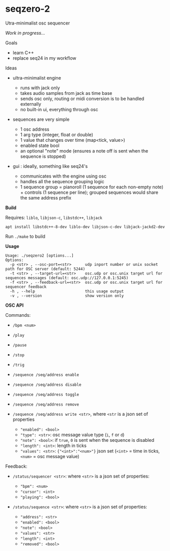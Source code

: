 # seqzero-2

Utra-minimalist osc sequencer

*Work in progress...*

Goals

- learn C++
- replace seq24 in my workflow

Ideas

- ultra-minimalist engine
  - runs with jack only
  - takes audio samples from jack as time base
  - sends osc only, routing or midi conversion is to be handled externally
  - no built-in ui, everything through osc

- sequences are very simple
  - 1 osc address
  - 1 arg type (integer, float or double)
  - 1 value that changes over time (map<tick, value>)
  - enabled state bool
  - an optional "note" mode (ensures a note off is sent when the sequence is stopped)

- gui : ideally, something like seq24's
  - communicates with the engine using osc
  - handles all the sequence grouping logic
  - 1 sequence group = pianoroll (1 sequence for each non-empty note) + controls (1 sequence per line); grouped sequences would share the same address prefix


**Build**

Requires: `liblo`, `libjson-c`, `libstdc++`, `libjack`

`apt install libstdc++-8-dev liblo-dev libjson-c-dev libjack-jackd2-dev`

Run `./make` to build

**Usage**

```
Usage: ./seqzero2 [options...]
Options:
  -p <str> , --osc-port=<str>      udp inport number or unix socket path for OSC server (default: 5244)
  -t <str> , --target-url=<str>    osc.udp or osc.unix target url for sequences messages (default: osc.udp://127.0.0.1:5245)
  -f <str> , --feedback-url=<str>  osc.udp or osc.unix target url for sequencer feedback
  -h , --help                      this usage output
  -v , --version                   show version only
```

**OSC API**

Commands:

- `/bpm <num>`
- `/play`
- `/pause`
- `/stop`
- `/trig`


- `/sequence /seq/address enable`
- `/sequence /seq/address disable`
- `/sequence /seq/address toggle`
- `/sequence /seq/address remove`
- `/sequence /seq/address write <str>`, where `<str` is a json set of properties
  - `"enabled": <bool>`
  - `"type": <str>`: osc message value type (`i`, `f` or `d`)
  - `"note": <bool>`: if `true`, `0` is sent when the sequence is disabled
  - `"length": <int>`: length in ticks
  - `"values": <str>`: `{"<int>":"<num>"}` json set (`<int>` = time in ticks, `<num>` = osc message value)

Feedback:

- `/status/sequencer <str>`: where `<str>` is a json set of properties:
  - `"bpm": <num>`
  - `"cursor": <int>`
  - `"playing": <bool>`

- `/status/sequence <str>`: where `<str>` is a json set of properties:
  - `"address": <str>`
  - `"enabled": <bool>`
  - `"note": <bool>`
  - `"values": <str>`
  - `"length": <int>`
  - `"removed": <bool>`
